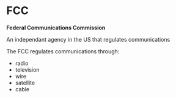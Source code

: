 # FCC
**Federal Communications Commission**

An independant agency in the US that regulates communications

The FCC regulates communications through:
- radio
- television
- wire
- satellite
- cable